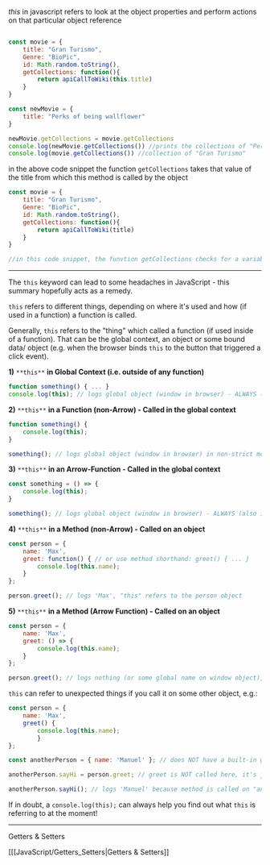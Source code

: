 
_this_ in javascript refers to look at the object properties and perform actions on that particular object reference

```javascript

const movie = {
	title: "Gran Turismo",
	Genre: "BioPic",
	id: Math.random.toString(),
	getCollections: function(){
		return apiCallToWiki(this.title)
	}
}

const newMovie = {
	title: "Perks of being wallflower"
}

newMovie.getCollections = movie.getCollections
console.log(newMovie.getCollections()) //prints the collections of "Perks of being wallflower"
console.log(movie.getCollections()) //collection of "Gran Turismo"
```

in the above code snippet the function `getCollections` takes that value of the title from which this method is called by the object

```javascript
const movie = {
	title: "Gran Turismo",
	Genre: "BioPic",
	id: Math.random.toString(),
	getCollections: function(){
		return apiCallToWiki(title)
	}
}

//in this code snippet, the funvtion getCollections checks for a variable "title" which it is trying to get it from outside this object
```

---

The `this` keyword can lead to some headaches in JavaScript - this summary hopefully acts as a remedy.

`this` refers to different things, depending on where it's used and how (if used in a function) a function is called.

Generally, `this` refers to the "thing" which called a function (if used inside of a function). That can be the global context, an object or some bound data/ object (e.g. when the browser binds `this` to the button that triggered a click event).

**1)** `**this**` **in Global Context (i.e. outside of any function)**

```javascript
function something() { ... }
console.log(this); // logs global object (window in browser) - ALWAYS (also in strict mode)!
```

**2)** `**this**` **in a Function (non-Arrow) - Called in the global context**

```javascript
function something() {
	console.log(this);
}

something(); // logs global object (window in browser) in non-strict mode, undefined in strict mode
```

**3)** `**this**` **in an Arrow-Function - Called in the global context**

```javascript
const something = () => {
	console.log(this);
}

something(); // logs global object (window in browser) - ALWAYS (also in strict mode)!
```

**4)** `**this**` **in a Method (non-Arrow) - Called on an object**

```javascript
const person = {
	name: 'Max',
	greet: function() { // or use method shorthand: greet() { ... }
		console.log(this.name);
	}
};

person.greet(); // logs 'Max', "this" refers to the person object
```

**5)** `**this**` **in a Method (Arrow Function) - Called on an object**

```javascript
const person = {
	name: 'Max',
	greet: () => {
		console.log(this.name);
	}
};

person.greet(); // logs nothing (or some global name on window object), "this" refers to global (window) object, even in strict mode
```


`this` can refer to unexpected things if you call it on some other object, e.g.:

```javascript
const person = {
	name: 'Max',
	greet() {
		console.log(this.name);
		}
};

const anotherPerson = { name: 'Manuel' }; // does NOT have a built-in greet method!

anotherPerson.sayHi = person.greet; // greet is NOT called here, it's just assigned to a new property/ method on the "anotherPerson" object

anotherPerson.sayHi(); // logs 'Manuel' because method is called on "anotherPerson" object => "this" refers to the "thing" which called it
```


If in doubt, a `console.log(this);` can always help you find out what `this` is referring to at the moment!

---

Getters & Setters

[[[JavaScript/Getters_Setters|Getters & Setters]]
